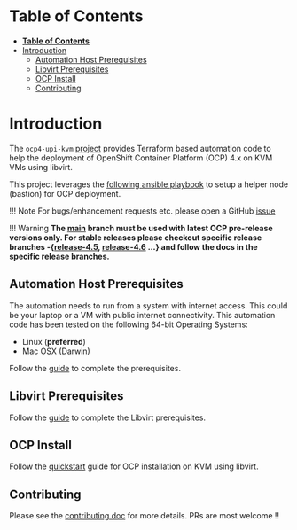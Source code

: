 # **Table of Contents**

- [**Table of Contents**](#table-of-contents)
- [Introduction](#introduction)
  - [Automation Host Prerequisites](#automation-host-prerequisites)
  - [Libvirt Prerequisites](#libvirt-prerequisites)
  - [OCP Install](#ocp-install)
  - [Contributing](#contributing)


# Introduction

The `ocp4-upi-kvm` [project](https://github.com/ocp-power-automation/ocp4-upi-kvm) provides Terraform based automation code to help the deployment of OpenShift Container Platform (OCP) 4.x on KVM VMs using libvirt.

This project leverages the [following ansible playbook](https://github.com/RedHatOfficial/ocp4-helpernode) to setup a
helper node (bastion) for OCP deployment.

!!! Note
        For bugs/enhancement requests etc. please open a GitHub [issue](https://github.com/ocp-power-automation/ocp4-upi-kvm/issues)

!!! Warning
          **The [main](https://github.com/ocp-power-automation/ocp4-upi-kvm/tree/master) branch must be used with latest OCP pre-release versions only. For stable releases please checkout specific release branches -{[release-4.5](https://github.com/ocp-power-automation/ocp4-upi-kvm/tree/release-4.5), [release-4.6](https://github.com/ocp-power-automation/ocp4-upi-kvm/tree/release-4.6) ...} and follow the docs in the specific release branches.**

## Automation Host Prerequisites

The automation needs to run from a system with internet access. This could be your laptop or a VM with public internet connectivity. This automation code has been tested on the following 64-bit Operating Systems:
- Linux (**preferred**)
- Mac OSX (Darwin)


Follow the [guide](docs/automation_host_prereqs.md) to complete the prerequisites.

## Libvirt Prerequisites

Follow the [guide](docs/libvirt-host-setup.md) to complete the Libvirt prerequisites.
## OCP Install

Follow the [quickstart](docs/quickstart.md) guide for OCP installation on KVM using libvirt.

## Contributing

Please see the [contributing doc](CONTRIBUTING.md) for more details.
PRs are most welcome !!
